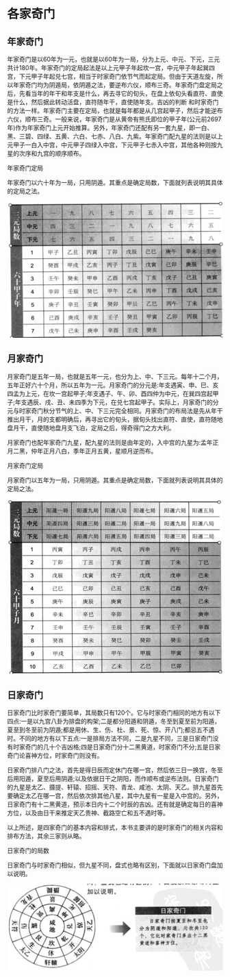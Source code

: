 # 各家奇门

## 年家奇门

年家奇门是以60年为一元，也就是以60年为一局，分为上元、中元、下元，三元共计180年。年家奇门的定局起法是以上元甲子年起坎一宫，中元甲子年起巽四宫，下元甲子年起兑七宫，相当于时家奇门依节气而起定局。但由于天道左旋，所以年家奇门均为阴遁局，依阴遁之法，要逆布六仪，顺布三奇。年家奇门盘定局之后，先看当年的年干和年支是什么，再去寻它的旬头，在盘上依旬头看直符、直使是什么，然后据此转动活盘，直符随年干，直使随年支。吉凶的判断
和时家奇门的方法一样。年家奇门主要在定局，也就是每年都是从几宫起甲子，然后才能逆布六仪，顺布三奇。一般来说，年家奇门是从黄帝有熊氏即位的甲子年(公元前2697年)作为年家奇门上元开始推算。另外，年家奇门还配有另一套九星，即一白、黑、三碧、四绿、五黄、六白、七赤、八白、九紫。年家奇门配九星的法则是以上元甲子一白入中宫，中元甲子四绿入中宫，下元甲子七赤入中宫，其他各种则按九星的次序和九宫的顺序顺布。

年家奇门定局

年家奇门以六十年为一局，只用阴遁。其重点是确定局数，下面就列表说明其具体的定局之法。

![年家奇门定局](assets/2dn-qmdj-0002tjqm/qmdj-nianju.png)

## 月家奇门

月家奇门是五年一局，也就是五年一元，也分为上、中、下三元。每年十二个月，五年正好六十个月，所以五年为一元。月家奇门的分元是:年支遇寅、申、巳、亥四孟为上元，在坎一宫起甲子;年支遇子、午、卯、酉四仲为中元，在巽四宫起甲子;年支遇辰、戌、丑、未四季为下元，在兑七宫起甲子。实际上，月家奇门的分元与时家奇门秋分节气的上、中、下三元完全相同。月家奇门的布局法是先从年干推出月干，月的支都明确后，再寻出它的旬头，据旬头找出直符、直使，直符随地盘月干，直使随地盘月支飞泊，定局之后，得奇得门之方大利。

月家奇门也配年家奇门九星，配九星的法则是由年定的，入中宫的九星为:孟年正月二黑，仲年正月八白，季年正月五黄，星顺月逆而布。

月家奇门定局

月家奇门以五年为一局，只用阴遁。其重点是确定局数，下面就列表说明其具体的定局之法。

![月家奇门定局](assets/2dn-qmdj-0002tjqm/qmdj-yuju.png)

## 日家奇门

日家奇门比时家奇门要简单，其局数只有120个。它与时家奇门相同的地方有以下四点:一是以九宫八卦为排盘的构架;二是都分阳遁和阴遁，冬至到夏至前为阳遁，夏至到冬至前为阴遁;都是用休、生、伤、杜、景、死、惊、开八门;都忌五不遇时。不同的地方有以下五点:一是排局方法不同，二是九星不同，三是日家奇门没有时家奇门的几十个吉凶格;四是日家奇门分十二黑黄道，时家奇门不分;五是日家奇门论喜神方位，时家奇门则没有。

日家奇门排八门之法，首先是得日辰而定休门在哪一宫，然后依三日一换宫，冬至后用阳遁，夏至后用阴遁;以及依据日干之阴阳，而作顺布或逆布法则。日家奇门的九星是太乙、摄提、轩辕、招摇、天符、青龙、咸池、太阴、天乙。排九星首先要确定太乙在哪一宫，然后依次排其他八星，其中九星有一星是入中宫的。另外，日家奇门有十二黑黄道，预示本日内十二个时辰的吉凶。还有就是确定每日的喜神方位，以及由日干来推定天乙贵神、截路空亡和五不遇时等。

以上所述，是四家奇门的基本内容和排式，本书主要讲的是时家奇门的相关内容和排布方法，其余三家则从略。

日家奇门的局数

日家奇门与时家奇门相似，但九星不同，盘式也略有区别，下面就以日家奇门盘加以说明。

![日家奇门的局数](assets/2dn-qmdj-0002tjqm/qmdj-ripan.png)